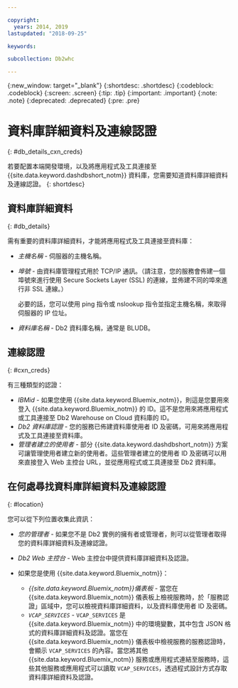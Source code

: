```yaml
---

copyright:
  years: 2014, 2019
lastupdated: "2018-09-25"

keywords:

subcollection: Db2whc

---
```


<!-- Attribute definitions --> 
{:new_window: target="_blank"}
{:shortdesc: .shortdesc}
{:codeblock: .codeblock}
{:screen: .screen}
{:tip: .tip}
{:important: .important}
{:note: .note}
{:deprecated: .deprecated}
{:pre: .pre}

# 資料庫詳細資料及連線認證
{: #db_details_cxn_creds}

若要配置本端開發環境，以及將應用程式及工具連接至 {{site.data.keyword.dashdbshort_notm}} 資料庫，您需要知道資料庫詳細資料及連線認證。
{: shortdesc}

## 資料庫詳細資料
{: #db_details}

需有重要的資料庫詳細資料，才能將應用程式及工具連接至資料庫：

- *主機名稱* - 伺服器的主機名稱。
- *埠號* - 由資料庫管理程式用於 TCP/IP 通訊。（請注意，您的服務會佈建一個埠號來進行使用 Secure Sockets Layer (SSL) 的連線，並佈建不同的埠來進行非 SSL 連線。）

   必要的話，您可以使用 ping 指令或 nslookup 指令並指定主機名稱，來取得伺服器的 IP 位址。
- *資料庫名稱* - Db2 資料庫名稱，通常是 BLUDB。

## 連線認證
{: #cxn_creds}

有三種類型的認證：

- *IBMid* - 如果您使用 {{site.data.keyword.Bluemix_notm}}，則這是您要用來登入 {{site.data.keyword.Bluemix_notm}} 的 ID。這不是您用來將應用程式或工具連接至 Db2 Warehouse on Cloud 資料庫的 ID。
- *Db2 資料庫認證* - 您的服務已佈建資料庫使用者 ID 及密碼，可用來將應用程式及工具連接至資料庫。
- *管理者建立的使用者* - 部分 {{site.data.keyword.dashdbshort_notm}} 方案可讓管理使用者建立新的使用者。這些管理者建立的使用者 ID 及密碼可以用來直接登入 Web 主控台 URL，並從應用程式或工具連接至 Db2 資料庫。

## 在何處尋找資料庫詳細資料及連線認證
{: #location}

您可以從下列位置收集此資訊：

- *您的管理者* - 如果您不是 Db2 實例的擁有者或管理者，則可以從管理者取得您的資料庫詳細資料及連線認證。
- *Db2 Web 主控台* - Web 主控台中提供資料庫詳細資料及認證。
- 如果您是使用 {{site.data.keyword.Bluemix_notm}}： 
   
   - *{{site.data.keyword.Bluemix_notm}}儀表板* - 當您在 {{site.data.keyword.Bluemix_notm}} 儀表板上檢視服務時，於「服務認證」區域中，您可以檢視資料庫詳細資料，以及資料庫使用者 ID 及密碼。
   - *`VCAP_SERVICES`* - `VCAP_SERVICES` 是 {{site.data.keyword.Bluemix_notm}} 中的環境變數，其中包含 JSON 格式的資料庫詳細資料及認證。當您在 {{site.data.keyword.Bluemix_notm}} 儀表板中檢視服務的服務認證時，會顯示 `VCAP_SERVICES` 的內容。當您將其他 {{site.data.keyword.Bluemix_notm}} 服務或應用程式連結至服務時，這些其他服務或應用程式可以讀取 `VCAP_SERVICES`，透過程式設計方式存取資料庫詳細資料及認證。
